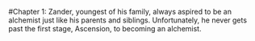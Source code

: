 #Chapter 1:
Zander, youngest of his family, always aspired to be an alchemist just like his parents and siblings.
Unfortunately, he never gets past the first stage, Ascension, to becoming an alchemist. 
